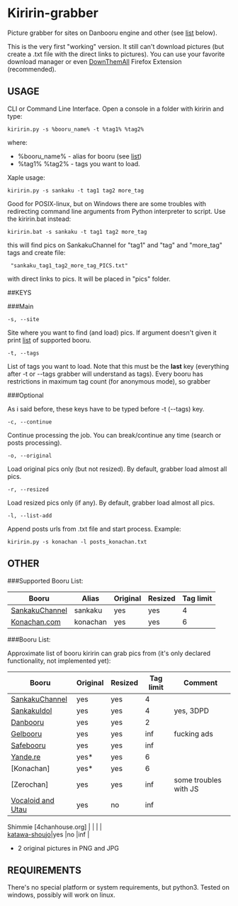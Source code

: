 # Kiririn-grabber

Picture grabber for sites on Danbooru engine and other (see [list](#booru_supported) below).

This is the very first "working" version. It still can't download pictures
(but create a .txt file with the direct links to pictures). You can use your
favorite download manager or even [DownThemAll](http://www.downthemall.net/) Firefox Extension (recommended).

## USAGE

CLI or Command Line Interface. Open a console in a folder with kiririn and 
type:

    kiririn.py -s %booru_name% -t %tag1% %tag2%

where: 
* %booru_name% - alias for booru (see [list](#booru_supported))
* %tag1% %tag2% - tags you want to load.

Xaple usage:

    kiririn.py -s sankaku -t tag1 tag2 more_tag

Good for POSIX-linux, but on Windows there are some troubles with redirecting
command line arguments from Python interpreter to script. Use the kiririn.bat
instead:

    kiririn.bat -s sankaku -t tag1 tag2 more_tag

this will find pics on SankakuChannel for "tag1" and "tag" and "more_tag" tags
and create file:

     "sankaku_tag1_tag2_more_tag_PICS.txt"

with direct links to pics. It will be placed in "pics" folder.

##KEYS

###Main

    -s, --site
Site where you want to find (and load) pics. If argument doesn't given it
print [list](#booru_supported) of supported booru.

    -t, --tags
List of tags you want to load. Note that this must be the **last** key 
(everything after -t or --tags grabber will understand as tags). Every booru
has restrictions in maximum tag count (for anonymous mode), so grabber  

###Optional

As i said before, these keys have to be typed before -t (--tags) key.

    -c, --continue
Continue processing the job. You can break/continue any time (search or posts
processing).

    -o, --original
Load original pics only (but not resized). By default, grabber load almost
all pics.

    -r, --resized
Load resized pics only (if any). By default, grabber load almost all pics.

    -l, --list-add
Append posts urls from .txt file and start process.
Example:

    kiririn.py -s konachan -l posts_konachan.txt

## OTHER

###Supported Booru List: <a id="booru_supported"></a>

Booru                                             |Alias   |Original|Resized|Tag limit 
--------------------------------------------------|--------|--------|-------|----------
[SankakuChannel](https://chan.sankakucomplex.com) |sankaku |yes     |yes    |4  
[Konachan.com](https://konachan.com)              |konachan|yes     |yes    |6

###Booru List:

Approximate list of booru kiririn can grab pics from
(it's only declared functionality, not implemented yet):

Booru                                             |Original|Resized|Tag limit|Comment 
--------------------------------------------------|--------|-------|---------|--------
[SankakuChannel](https://chan.sankakucomplex.com) |yes     |yes    |4        |
[SankakuIdol](https://idol.sankakucomplex.com)    |yes     |yes    |4        |yes, 3DPD
[Danbooru](https://danbooru.donmai.us/)           |yes     |yes    |2        |
[Gelbooru](http://gelbooru.com/)                  |yes     |yes    |inf      |fucking ads
[Safebooru](http://safebooru.org/)                |yes     |yes    |inf      |
[Yande.re](https://yande.re)                      |yes*    |yes    |6        |
[Konachan]                                        |yes*    |yes    |6        |
[Zerochan]                                        |yes     |yes    |inf      |some troubles with JS
[Vocaloid and Utau](http://vocalo.booru.org)      |yes     |no     |inf      |
Shimmie
[4chanhouse.org]                                  |        |       |         |     
[katawa-shoujo](http://shimmie.katawa-shoujo.com/)|yes     |no     |inf      |

* 2 original pictures in PNG and JPG

## REQUIREMENTS

There's no special platform or system requirements, but python3. Tested on
windows, possibly will work on linux.

